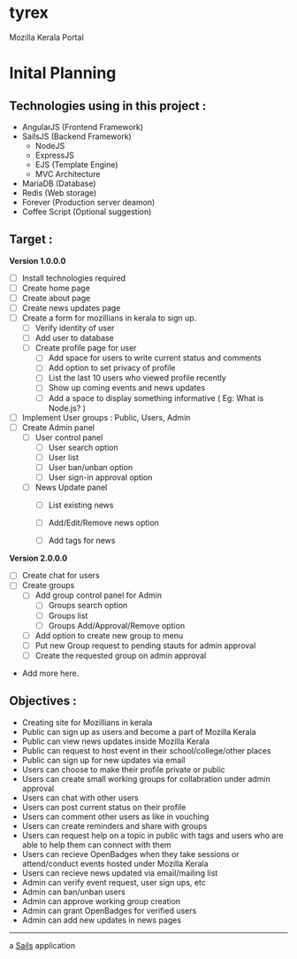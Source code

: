 # tyrex
Mozilla Kerala Portal


Inital Planning
===============

## Technologies using  in this project :

- AngularJS (Frontend Framework)
- SailsJS (Backend Framework)
  - NodeJS
  - ExpressJS
  - EJS (Template Engine)
  - MVC Architecture
- MariaDB (Database)
- Redis (Web storage)
- Forever (Production server deamon)
- Coffee Script (Optional suggestion)


## Target :

**Version 1.0.0.0**

- [ ] Install technologies required
- [ ] Create home page
- [ ] Create about page
- [ ] Create news updates page
- [ ] Create a form for mozillians in kerala to sign up.
  - [ ] Verify identity of user
  - [ ] Add user to database
  - [ ] Create profile page for user
    - [ ] Add space for users to write current status and comments
    - [ ] Add option to set privacy of profile
    - [ ] List the last 10 users who viewed profile recently
    - [ ] Show up coming events and news updates
    - [ ] Add a space to display something informative ( Eg: What is Node.js? )
- [ ] Implement User groups : Public, Users, Admin
- [ ] Create Admin panel
  - [ ] User control panel
    - [ ] User search option
    - [ ] User list
    - [ ] User ban/unban option
    - [ ] User sign-in approval option
  - [ ] News Update panel
    - [ ] List existing news
    - [ ] Add/Edit/Remove news option
    - [ ] Add tags for news


**Version 2.0.0.0**

- [ ] Create chat for users
- [ ] Create groups
  - [ ] Add group control panel for Admin
    - [ ] Groups search option
    - [ ] Groups list
    - [ ] Groups Add/Approval/Remove option
  - [ ] Add option to create new group to menu
  - [ ] Put new Group request to pending stauts for admin approval
  - [ ] Create the requested group on admin approval
+ Add more here.


## Objectives :

- Creating site for Mozillians in kerala
- Public can sign up as users and become a part of Mozilla Kerala
- Public can view news updates inside Mozilla Kerala
- Public can request to host event in their school/college/other places
- Public can sign up for new updates via email
- Users can choose to make their profile private or public
- Users can create small working groups for collabration under admin approval
- Users can chat with other users
- Users can post current status on their profile
- Users can comment other users as like in vouching
- Users can create reminders and share with groups
- Users can request help on a topic in public with tags and users who are able to help them can connect with them
- Users can recieve OpenBadges when they take sessions or attend/conduct events hosted under Mozilla Kerala
- Users can recieve news updated via email/mailing list
- Admin can verify event request, user sign ups, etc
- Admin can ban/unban users
- Admin can approve working group creation
- Admin can grant OpenBadges for verified users
- Admin can add new updates in news pages






* * *

a [Sails](http://sailsjs.org) application